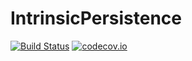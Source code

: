 # IntrinsicPersistence

[![Build Status](https://travis-ci.org/mtsch/IntrinsicPersistence.jl.svg?branch=master)](https://travis-ci.org/mtsch/IntrinsicPersistence.jl)
[![codecov.io](http://codecov.io/github/mtsch/IntrinsicPersistence.jl/coverage.svg?branch=master)](http://codecov.io/github/mtsch/IntrinsicPersistence.jl?branch=master)
